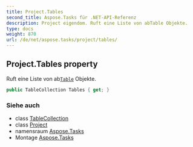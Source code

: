 ```yaml
---
title: Project.Tables
second_title: Aspose.Tasks für .NET-API-Referenz
description: Project eigendom. Ruft eine Liste von abTable Objekte.
type: docs
weight: 870
url: /de/net/aspose.tasks/project/tables/
---
```

## Project.Tables property

Ruft eine Liste von ab[`Table`](../../table/) Objekte.

```csharp
public TableCollection Tables { get; }
```

### Siehe auch

* class [TableCollection](../../tablecollection/)
* class [Project](../)
* namensraum [Aspose.Tasks](../../project/)
* Montage [Aspose.Tasks](../../../)


